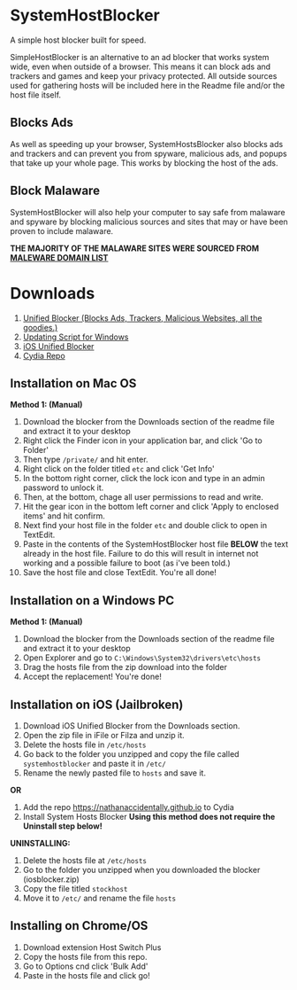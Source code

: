 # SystemHostBlocker
A simple host blocker built for speed.

SimpleHostBlocker is an alternative to an ad blocker that works system wide, even when outside of a browser. This means it can block ads and trackers and games and keep your privacy protected. All outside sources used for gathering hosts will be included here in the Readme file and/or the host file itself.

## Blocks Ads
As well as speeding up your browser, SystemHostsBlocker also blocks ads and trackers and can prevent you from spyware, malicious ads, and popups that take up your whole page. This works by blocking the host of the ads.

## Block Malaware
SystemHostBlocker will also help your computer to say safe from malaware and spyware by blocking malicious sources and sites that may or have been proven to include malaware.

**THE MAJORITY OF THE MALAWARE SITES WERE SOURCED FROM [MALEWARE DOMAIN LIST](http://www.malwaredomainlist.com/)**

# Downloads
1. [Unified Blocker (Blocks Ads, Trackers, Malicious Websites, all the goodies.)](https://github.com/nathanaccidentally/SystemHostBlocker/raw/master/hosts.zip)
2. [Updating Script for Windows](https://dl.dropboxusercontent.com/s/m46ei5iyki9yovs/updatehosts.bat?dl=0)
3. [iOS Unified Blocker](https://github.com/nathanaccidentally/SystemHostBlocker/raw/master/iosblocker.zip)
4. [Cydia Repo](https://nathanaccidentally.github.io)

## Installation on Mac OS
**Method 1: (Manual)**

1. Download the blocker from the Downloads section of the readme file and extract it to your desktop
2. Right click the Finder icon in your application bar, and click 'Go to Folder'
3. Then type ```/private/``` and hit enter.
4. Right click on the folder titled ```etc``` and click 'Get Info'
5. In the bottom right corner, click the lock icon and type in an admin password to unlock it.
6. Then, at the bottom, chage all user permissions to read and write.
7. Hit the gear icon in the bottom left corner and click 'Apply to enclosed items' and hit confirm.
8. Next find your host file in the folder ```etc``` and double click to open in TextEdit.
9. Paste in the contents of the SystemHostBlocker host file **BELOW** the text already in the host file. Failure to do this will result in internet not working and a possible failure to boot (as i've been told.)
10. Save the host file and close TextEdit. You're all done!

## Installation on a Windows PC
**Method 1: (Manual)**

1. Download the blocker from the Downloads section of the readme file and extract it to your desktop
2. Open Explorer and go to ```C:\Windows\System32\drivers\etc\hosts```
3. Drag the hosts file from the zip download into the folder
4. Accept the replacement! You're done!

## Installation on iOS (Jailbroken)
1. Download iOS Unified Blocker from the Downloads section.
2. Open the zip file in iFile or Filza and unzip it.
3. Delete the hosts file in ```/etc/hosts```
3. Go back to the folder you unzipped and copy the file called ```systemhostblocker``` and paste it in ```/etc/```
4. Rename the newly pasted file to ```hosts``` and save it.

**OR**

1. Add the repo https://nathanaccidentally.github.io to Cydia
2. Install System Hosts Blocker **Using this method does not require the Uninstall step below!**

**UNINSTALLING:**

1. Delete the hosts file at ```/etc/hosts```
2. Go to the folder you unzipped when you downloaded the blocker (iosblocker.zip)
3. Copy the file titled ```stockhost```
4. Move it to ```/etc/``` and rename the file ```hosts```

## Installing on Chrome/OS

1. Download extension Host Switch Plus
2. Copy the hosts file from this repo.
3. Go to Options cnd click 'Bulk Add'
4. Paste in the hosts file and click go!
